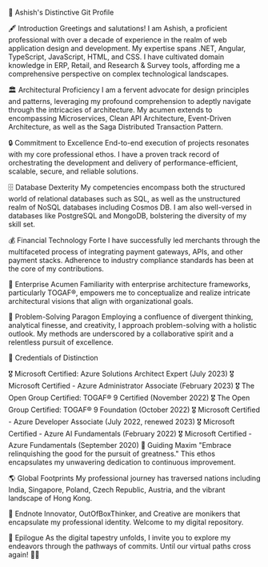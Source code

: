 📜 Ashish's Distinctive Git Profile

🖋️ Introduction
Greetings and salutations! I am Ashish, a proficient professional with over a decade of experience in the realm of web application design and development. My expertise spans .NET, Angular, TypeScript, JavaScript, HTML, and CSS. I have cultivated domain knowledge in ERP, Retail, and Research & Survey tools, affording me a comprehensive perspective on complex technological landscapes.

🏛️ Architectural Proficiency
I am a fervent advocate for design principles and patterns, leveraging my profound comprehension to adeptly navigate through the intricacies of architecture. My acumen extends to encompassing Microservices, Clean API Architecture, Event-Driven Architecture, as well as the Saga Distributed Transaction Pattern.

🔒 Commitment to Excellence
End-to-end execution of projects resonates with my core professional ethos. I have a proven track record of orchestrating the development and delivery of performance-efficient, scalable, secure, and reliable solutions.

🗄️ Database Dexterity
My competencies encompass both the structured world of relational databases such as SQL, as well as the unstructured realm of NoSQL databases including Cosmos DB. I am also well-versed in databases like PostgreSQL and MongoDB, bolstering the diversity of my skill set.

💰 Financial Technology Forte
I have successfully led merchants through the multifaceted process of integrating payment gateways, APIs, and other payment stacks. Adherence to industry compliance standards has been at the core of my contributions.

🏢 Enterprise Acumen
Familiarity with enterprise architecture frameworks, particularly TOGAF®, empowers me to conceptualize and realize intricate architectural visions that align with organizational goals.

🌟 Problem-Solving Paragon
Employing a confluence of divergent thinking, analytical finesse, and creativity, I approach problem-solving with a holistic outlook. My methods are underscored by a collaborative spirit and a relentless pursuit of excellence.

📜 Credentials of Distinction

🎖️ Microsoft Certified: Azure Solutions Architect Expert (July 2023)
🎖️ Microsoft Certified - Azure Administrator Associate (February 2023)
🎖️ The Open Group Certified: TOGAF® 9 Certified (November 2022)
🎖️ The Open Group Certified: TOGAF® 9 Foundation (October 2022)
🎖️ Microsoft Certified - Azure Developer Associate (July 2022, renewed 2023)
🎖️ Microsoft Certified - Azure AI Fundamentals (February 2022)
🎖️ Microsoft Certified - Azure Fundamentals (September 2020)
🔮 Guiding Maxim
"Embrace relinquishing the good for the pursuit of greatness." This ethos encapsulates my unwavering dedication to continuous improvement.

🌎 Global Footprints
My professional journey has traversed nations including India, Singapore, Poland, Czech Republic, Austria, and the vibrant landscape of Hong Kong.

🎨 Endnote
Innovator, OutOfBoxThinker, and Creative are monikers that encapsulate my professional identity. Welcome to my digital repository.

📡 Epilogue
As the digital tapestry unfolds, I invite you to explore my endeavors through the pathways of commits. Until our virtual paths cross again! 🚀🌌
